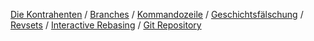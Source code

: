 [Die Kontrahenten](/git/2012/08/07/git-vs-mercurial) /
[Branches](/git/2012/08/25/git-vs-mercurial-teil-1-branches) /
[Kommandozeile](/git/2012/09/19/git-vs-mercurial-kommandozeile) /
[Geschichtsfälschung](/git/2012/10/27/git-vs-mercurial-teil-3-geschichtsfaelschung) /
[Revsets](/git/2012/11/10/git-vs-mercurial-teil-4-lieblingsfeatures-revsets) /
[Interactive Rebasing](/git/2012/12/01/git-vs-mercurial-teil-5-lieblingsfeatures-interactive-rebasing) /
[Git Repository](/git/2013/01/30/git-vs-mercurial-teil-6-lieblingsfeatures-git-repository)

